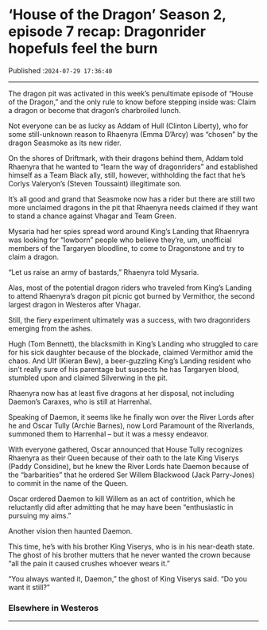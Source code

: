 # ‘House of the Dragon’ Season 2, episode 7 recap: Dragonrider hopefuls feel the burn

Published :`2024-07-29 17:36:40`

---

The dragon pit was activated in this week’s penultimate episode of “House of the Dragon,” and the only rule to know before stepping inside was: Claim a dragon or become that dragon’s charbroiled lunch.

Not everyone can be as lucky as Addam of Hull (Clinton Liberty), who for some still-unknown reason to Rhaenyra (Emma D’Arcy) was “chosen” by the dragon Seasmoke as its new rider.

On the shores of Driftmark, with their dragons behind them, Addam told Rhaenyra that he wanted to “learn the way of dragonriders” and established himself as a Team Black ally, still, however, withholding the fact that he’s Corlys Valeryon’s (Steven Toussaint) illegitimate son.

It’s all good and grand that Seasmoke now has a rider but there are still two more unclaimed dragons in the pit that Rhaenyra needs claimed if they want to stand a chance against Vhagar and Team Green.

Mysaria had her spies spread word around King’s Landing that Rhaenryra was looking for “lowborn” people who believe they’re, um, unofficial members of the Targaryen bloodline, to come to Dragonstone and try to claim a dragon.

“Let us raise an army of bastards,” Rhaenyra told Mysaria.

Alas, most of the potential dragon riders who traveled from King’s Landing to attend Rhaenyra’s dragon pit picnic got burned by Vermithor, the second largest dragon in Westeros after Vhagar.

Still, the fiery experiment ultimately was a success, with two dragonriders emerging from the ashes.

Hugh (Tom Bennett), the blacksmith in King’s Landing who struggled to care for his sick daughter because of the blockade, claimed Vermithor amid the chaos. And Ulf (Kieran Bew), a beer-guzzling King’s Landing resident who isn’t really sure of his parentage but suspects he has Targaryen blood, stumbled upon and claimed Silverwing in the pit.

Rhaenyra now has at least five dragons at her disposal, not including Daemon’s Caraxes, who is still at Harrenhal.

Speaking of Daemon, it seems like he finally won over the River Lords after he and Oscar Tully (Archie Barnes), now Lord Paramount of the Riverlands, summoned them to Harrenhal – but it was a messy endeavor.

With everyone gathered, Oscar announced that House Tully recognizes Rhaenyra as their Queen because of their oath to the late King Viserys (Paddy Considine), but he knew the River Lords hate Daemon because of the “barbarities” that he ordered Ser Willem Blackwood (Jack Parry-Jones) to commit in the name of the Queen.

Oscar ordered Daemon to kill Willem as an act of contrition, which he reluctantly did after admitting that he may have been “enthusiastic in pursuing my aims.”

Another vision then haunted Daemon.

This time, he’s with his brother King Viserys, who is in his near-death state. The ghost of his brother mutters that he never wanted the crown because “all the pain it caused crushes whoever wears it.”

“You always wanted it, Daemon,” the ghost of King Viserys said. “Do you want it still?”

### Elsewhere in Westeros

---

